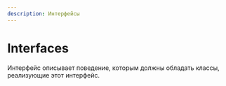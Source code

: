 ```yaml
---
description: Интерфейсы
---
```


# Interfaces

Интерфейс описывает поведение, которым должны обладать классы, реализующие этот интерфейс.


